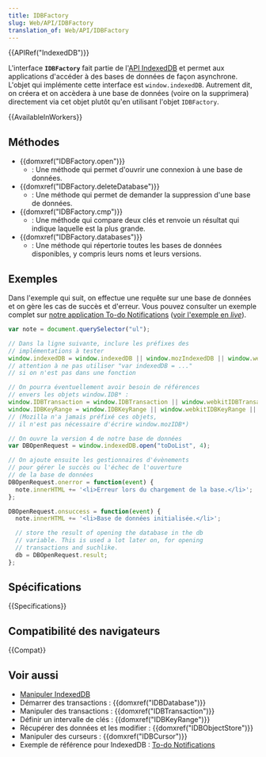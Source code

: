 ```yaml
---
title: IDBFactory
slug: Web/API/IDBFactory
translation_of: Web/API/IDBFactory
---
```


{{APIRef("IndexedDB")}}

L'interface **`IDBFactory`** fait partie de l'[API IndexedDB](/fr/docs/Web/API/API_IndexedDB) et permet aux applications d'accéder à des bases de données de façon asynchrone. L'objet qui implémente cette interface est `window.indexedDB`. Autrement dit, on créera et on accèdera à une base de données (voire on la supprimera) directement via cet objet plutôt qu'en utilisant l'objet `IDBFactory`.

{{AvailableInWorkers}}

## Méthodes

- {{domxref("IDBFactory.open")}}
  - : Une méthode qui permet d'ouvrir une connexion à une base de données.
- {{domxref("IDBFactory.deleteDatabase")}}
  - : Une méthode qui permet de demander la suppression d'une base de données.
- {{domxref("IDBFactory.cmp")}}
  - : Une méthode qui compare deux clés et renvoie un résultat qui indique laquelle est la plus grande.
- {{domxref("IDBFactory.databases")}}
  - : Une méthode qui répertorie toutes les bases de données disponibles, y compris leurs noms et leurs versions.

## Exemples

Dans l'exemple qui suit, on effectue une requête sur une base de données et on gère les cas de succès et d'erreur. Vous pouvez consulter un exemple complet sur [notre application To-do Notifications](https://github.com/mdn/dom-examples/tree/main/to-do-notifications) ([voir l'exemple en _live_](https://mdn.github.io/dom-examples/to-do-notifications/)).

```js
var note = document.querySelector("ul");

// Dans la ligne suivante, inclure les préfixes des
// implémentations à tester
window.indexedDB = window.indexedDB || window.mozIndexedDB || window.webkitIndexedDB || window.msIndexedDB;
// attention à ne pas utiliser "var indexedDB = ..."
// si on n'est pas dans une fonction

// On pourra éventuellement avoir besoin de références
// envers les objets window.IDB* :
window.IDBTransaction = window.IDBTransaction || window.webkitIDBTransaction || window.msIDBTransaction;
window.IDBKeyRange = window.IDBKeyRange || window.webkitIDBKeyRange || window.msIDBKeyRange;
// (Mozilla n'a jamais préfixé ces objets,
// il n'est pas nécessaire d'écrire window.mozIDB*)

// On ouvre la version 4 de notre base de données
var DBOpenRequest = window.indexedDB.open("toDoList", 4);

// On ajoute ensuite les gestionnaires d'évènements
// pour gérer le succès ou l'échec de l'ouverture
// de la base de données
DBOpenRequest.onerror = function(event) {
  note.innerHTML += '<li>Erreur lors du chargement de la base.</li>';
};

DBOpenRequest.onsuccess = function(event) {
  note.innerHTML += '<li>Base de données initialisée.</li>';

  // store the result of opening the database in the db
  // variable. This is used a lot later on, for opening
  // transactions and suchlike.
  db = DBOpenRequest.result;
};
```

## Spécifications

{{Specifications}}

## Compatibilité des navigateurs

{{Compat}}

## Voir aussi

- [Manipuler IndexedDB](/fr/docs/Web/API/API_IndexedDB/Using_IndexedDB)
- Démarrer des transactions : {{domxref("IDBDatabase")}}
- Manipuler des transactions : {{domxref("IDBTransaction")}}
- Définir un intervalle de clés : {{domxref("IDBKeyRange")}}
- Récupérer des données et les modifier : {{domxref("IDBObjectStore")}}
- Manipuler des curseurs : {{domxref("IDBCursor")}}
- Exemple de référence pour IndexedDB : [To-do Notifications](https://github.com/mdn/dom-examples/tree/main/to-do-notifications)
